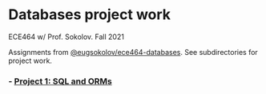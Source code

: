 # Databases project work
ECE464 w/ Prof. Sokolov. Fall 2021

Assignments from [@eugsokolov/ece464-databases](https://github.com/eugsokolov/ece464-databases). See subdirectories for project work.

### - [Project 1: SQL and ORMs](./pset1)
